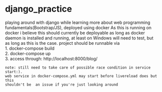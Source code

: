 # django_practice
playing around with django while learning more about web programming fundamentals(Bootstrap/JS), deployed using docker
  As this is running on docker i believe this should currently be deployable as long as docker daemon is installed and running, at least on Windows
  will need to test, but as long as this is the case. project should be runnable via  
    1. docker-compose build   
    2. docker-compose up  
    3. access through: http://localhost:8000/blog/
  
  
    note: still need to take care of possible race condition in service start:).
    web service in docker-compose.yml may start before livereload does but this 
    shouldn't be  an issue if you're just looking around 
